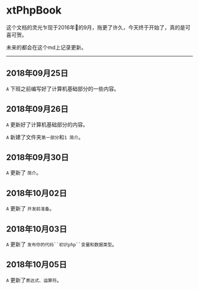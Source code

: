 # xtPhpBook

这个文档的灵光乍现于2016年的9月，拖更了许久，今天终于开始了，真的是可喜可贺。

未来的都会在这个md上记录更新。

---

## 2018年09月25日
`A` 下班之前编写好了计算机基础部分的一些内容。

## 2018年09月26日
`A` 更新好了计算机基础部分的内容。

`A` 新建了文件夹`第一部分`和`1 简介`。

## 2018年09月30日
`A` 更新了 `简介`。

## 2018年10月02日
`A` 更新了 `开发前准备`。

## 2018年10月03日
`A` 更新了 `发布你的代码``初识php``变量和数据类型`。

## 2018年10月05日
`A` 更新了`表达式、运算符`。